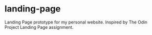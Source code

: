 # landing-page
Landing Page prototype for my personal website. Inspired by The Odin Project Landing Page assignment.
